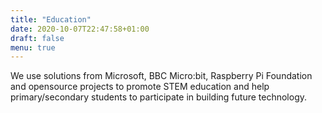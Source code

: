 ```yaml
---
title: "Education"
date: 2020-10-07T22:47:58+01:00
draft: false
menu: true
---
```


We use solutions from Microsoft, BBC Micro:bit, Raspberry Pi Foundation and opensource projects to promote STEM education and help primary/secondary students to participate in building future technology.
